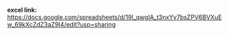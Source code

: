 **excel link:** https://docs.google.com/spreadsheets/d/19l_qwgIA_t3nxYv7bsZPV6BVXuEw_69kXcZdZ3aZ9I4/edit?usp=sharing
